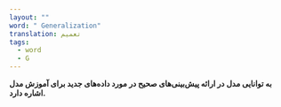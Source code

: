 ```yaml
---
layout: ""
word: " Generalization"
translation: تعمیم
tags:
  - word
  - G
---
```

**به توانایی مدل در ارائه پیش‌بینی‌های صحیح در مورد داده‌های جدید برای آموزش مدل اشاره دارد.**